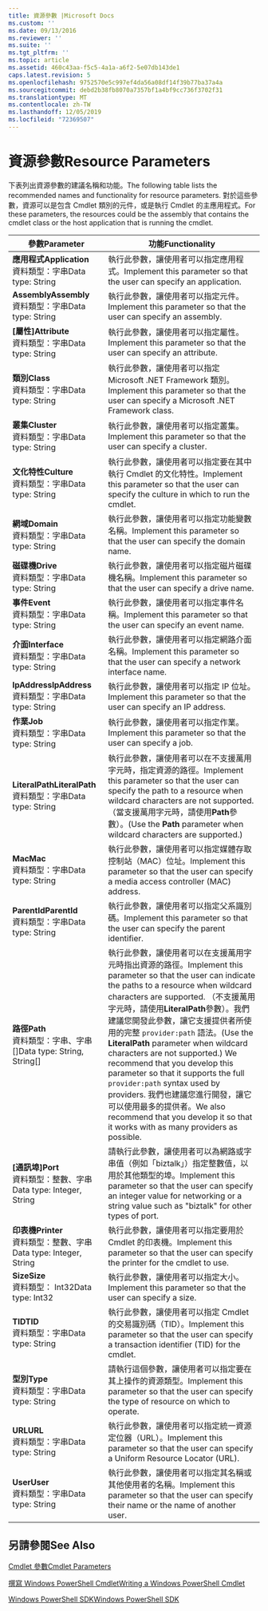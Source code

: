 ```yaml
---
title: 資源參數 |Microsoft Docs
ms.custom: ''
ms.date: 09/13/2016
ms.reviewer: ''
ms.suite: ''
ms.tgt_pltfrm: ''
ms.topic: article
ms.assetid: 460c43aa-f5c5-4a1a-a6f2-5e07db143de1
caps.latest.revision: 5
ms.openlocfilehash: 9752570e5c997ef4da56a08df14f39b77ba37a4a
ms.sourcegitcommit: debd2b38fb8070a7357bf1a4bf9cc736f3702f31
ms.translationtype: MT
ms.contentlocale: zh-TW
ms.lasthandoff: 12/05/2019
ms.locfileid: "72369507"
---
```

# <a name="resource-parameters"></a><span data-ttu-id="ac227-102">資源參數</span><span class="sxs-lookup"><span data-stu-id="ac227-102">Resource Parameters</span></span>

<span data-ttu-id="ac227-103">下表列出資源參數的建議名稱和功能。</span><span class="sxs-lookup"><span data-stu-id="ac227-103">The following table lists the recommended names and functionality for resource parameters.</span></span> <span data-ttu-id="ac227-104">對於這些參數，資源可以是包含 Cmdlet 類別的元件，或是執行 Cmdlet 的主應用程式。</span><span class="sxs-lookup"><span data-stu-id="ac227-104">For these parameters, the resources could be the assembly that contains the cmdlet class or the host application that is running the cmdlet.</span></span>

|<span data-ttu-id="ac227-105">參數</span><span class="sxs-lookup"><span data-stu-id="ac227-105">Parameter</span></span>|<span data-ttu-id="ac227-106">功能</span><span class="sxs-lookup"><span data-stu-id="ac227-106">Functionality</span></span>|
|---|---|
|<span data-ttu-id="ac227-107">**應用程式**</span><span class="sxs-lookup"><span data-stu-id="ac227-107">**Application**</span></span><br><span data-ttu-id="ac227-108">資料類型：字串</span><span class="sxs-lookup"><span data-stu-id="ac227-108">Data type: String</span></span>|<span data-ttu-id="ac227-109">執行此參數，讓使用者可以指定應用程式。</span><span class="sxs-lookup"><span data-stu-id="ac227-109">Implement this parameter so that the user can specify an application.</span></span>|
|<span data-ttu-id="ac227-110">**Assembly**</span><span class="sxs-lookup"><span data-stu-id="ac227-110">**Assembly**</span></span><br><span data-ttu-id="ac227-111">資料類型：字串</span><span class="sxs-lookup"><span data-stu-id="ac227-111">Data type: String</span></span>|<span data-ttu-id="ac227-112">執行此參數，讓使用者可以指定元件。</span><span class="sxs-lookup"><span data-stu-id="ac227-112">Implement this parameter so that the user can specify an assembly.</span></span>|
|<span data-ttu-id="ac227-113">**[屬性]**</span><span class="sxs-lookup"><span data-stu-id="ac227-113">**Attribute**</span></span><br><span data-ttu-id="ac227-114">資料類型：字串</span><span class="sxs-lookup"><span data-stu-id="ac227-114">Data type: String</span></span>|<span data-ttu-id="ac227-115">執行此參數，讓使用者可以指定屬性。</span><span class="sxs-lookup"><span data-stu-id="ac227-115">Implement this parameter so that the user can specify an attribute.</span></span>|
|<span data-ttu-id="ac227-116">**類別**</span><span class="sxs-lookup"><span data-stu-id="ac227-116">**Class**</span></span><br><span data-ttu-id="ac227-117">資料類型：字串</span><span class="sxs-lookup"><span data-stu-id="ac227-117">Data type: String</span></span>|<span data-ttu-id="ac227-118">執行此參數，讓使用者可以指定 Microsoft .NET Framework 類別。</span><span class="sxs-lookup"><span data-stu-id="ac227-118">Implement this parameter so that the user can specify a Microsoft .NET Framework class.</span></span>|
|<span data-ttu-id="ac227-119">**叢集**</span><span class="sxs-lookup"><span data-stu-id="ac227-119">**Cluster**</span></span><br><span data-ttu-id="ac227-120">資料類型：字串</span><span class="sxs-lookup"><span data-stu-id="ac227-120">Data type: String</span></span>|<span data-ttu-id="ac227-121">執行此參數，讓使用者可以指定叢集。</span><span class="sxs-lookup"><span data-stu-id="ac227-121">Implement this parameter so that the user can specify a cluster.</span></span>|
|<span data-ttu-id="ac227-122">**文化特性**</span><span class="sxs-lookup"><span data-stu-id="ac227-122">**Culture**</span></span><br><span data-ttu-id="ac227-123">資料類型：字串</span><span class="sxs-lookup"><span data-stu-id="ac227-123">Data type: String</span></span>|<span data-ttu-id="ac227-124">執行此參數，讓使用者可以指定要在其中執行 Cmdlet 的文化特性。</span><span class="sxs-lookup"><span data-stu-id="ac227-124">Implement this parameter so that the user can specify the culture in which to run the cmdlet.</span></span>|
|<span data-ttu-id="ac227-125">**網域**</span><span class="sxs-lookup"><span data-stu-id="ac227-125">**Domain**</span></span><br><span data-ttu-id="ac227-126">資料類型：字串</span><span class="sxs-lookup"><span data-stu-id="ac227-126">Data type: String</span></span>|<span data-ttu-id="ac227-127">執行此參數，讓使用者可以指定功能變數名稱。</span><span class="sxs-lookup"><span data-stu-id="ac227-127">Implement this parameter so that the user can specify the domain name.</span></span>|
|<span data-ttu-id="ac227-128">**磁碟機**</span><span class="sxs-lookup"><span data-stu-id="ac227-128">**Drive**</span></span><br><span data-ttu-id="ac227-129">資料類型：字串</span><span class="sxs-lookup"><span data-stu-id="ac227-129">Data type: String</span></span>|<span data-ttu-id="ac227-130">執行此參數，讓使用者可以指定磁片磁碟機名稱。</span><span class="sxs-lookup"><span data-stu-id="ac227-130">Implement this parameter so that the user can specify a drive name.</span></span>|
|<span data-ttu-id="ac227-131">**事件**</span><span class="sxs-lookup"><span data-stu-id="ac227-131">**Event**</span></span><br><span data-ttu-id="ac227-132">資料類型：字串</span><span class="sxs-lookup"><span data-stu-id="ac227-132">Data type: String</span></span>|<span data-ttu-id="ac227-133">執行此參數，讓使用者可以指定事件名稱。</span><span class="sxs-lookup"><span data-stu-id="ac227-133">Implement this parameter so that the user can specify an event name.</span></span>|
|<span data-ttu-id="ac227-134">**介面**</span><span class="sxs-lookup"><span data-stu-id="ac227-134">**Interface**</span></span><br><span data-ttu-id="ac227-135">資料類型：字串</span><span class="sxs-lookup"><span data-stu-id="ac227-135">Data type: String</span></span>|<span data-ttu-id="ac227-136">執行此參數，讓使用者可以指定網路介面名稱。</span><span class="sxs-lookup"><span data-stu-id="ac227-136">Implement this parameter so that the user can specify a network interface name.</span></span>|
|<span data-ttu-id="ac227-137">**IpAddress**</span><span class="sxs-lookup"><span data-stu-id="ac227-137">**IpAddress**</span></span><br><span data-ttu-id="ac227-138">資料類型：字串</span><span class="sxs-lookup"><span data-stu-id="ac227-138">Data type: String</span></span>|<span data-ttu-id="ac227-139">執行此參數，讓使用者可以指定 IP 位址。</span><span class="sxs-lookup"><span data-stu-id="ac227-139">Implement this parameter so that the user can specify an IP address.</span></span>|
|<span data-ttu-id="ac227-140">**作業**</span><span class="sxs-lookup"><span data-stu-id="ac227-140">**Job**</span></span><br><span data-ttu-id="ac227-141">資料類型：字串</span><span class="sxs-lookup"><span data-stu-id="ac227-141">Data type: String</span></span>|<span data-ttu-id="ac227-142">執行此參數，讓使用者可以指定作業。</span><span class="sxs-lookup"><span data-stu-id="ac227-142">Implement this parameter so that the user can specify a job.</span></span>|
|<span data-ttu-id="ac227-143">**LiteralPath**</span><span class="sxs-lookup"><span data-stu-id="ac227-143">**LiteralPath**</span></span><br><span data-ttu-id="ac227-144">資料類型：字串</span><span class="sxs-lookup"><span data-stu-id="ac227-144">Data type: String</span></span>|<span data-ttu-id="ac227-145">執行此參數，讓使用者可以在不支援萬用字元時，指定資源的路徑。</span><span class="sxs-lookup"><span data-stu-id="ac227-145">Implement this parameter so that the user can specify the path to a resource when wildcard characters are not supported.</span></span> <span data-ttu-id="ac227-146">（當支援萬用字元時，請使用**Path**參數）。</span><span class="sxs-lookup"><span data-stu-id="ac227-146">(Use the **Path** parameter when wildcard characters are supported.)</span></span>|
|<span data-ttu-id="ac227-147">**Mac**</span><span class="sxs-lookup"><span data-stu-id="ac227-147">**Mac**</span></span><br><span data-ttu-id="ac227-148">資料類型：字串</span><span class="sxs-lookup"><span data-stu-id="ac227-148">Data type: String</span></span>|<span data-ttu-id="ac227-149">執行此參數，讓使用者可以指定媒體存取控制站（MAC）位址。</span><span class="sxs-lookup"><span data-stu-id="ac227-149">Implement this parameter so that the user can specify a media access controller (MAC) address.</span></span>|
|<span data-ttu-id="ac227-150">**ParentId**</span><span class="sxs-lookup"><span data-stu-id="ac227-150">**ParentId**</span></span><br><span data-ttu-id="ac227-151">資料類型：字串</span><span class="sxs-lookup"><span data-stu-id="ac227-151">Data type: String</span></span>|<span data-ttu-id="ac227-152">執行此參數，讓使用者可以指定父系識別碼。</span><span class="sxs-lookup"><span data-stu-id="ac227-152">Implement this parameter so that the user can specify the parent identifier.</span></span>|
|<span data-ttu-id="ac227-153">**路徑**</span><span class="sxs-lookup"><span data-stu-id="ac227-153">**Path**</span></span><br><span data-ttu-id="ac227-154">資料類型：字串、字串 []</span><span class="sxs-lookup"><span data-stu-id="ac227-154">Data type: String, String[]</span></span>|<span data-ttu-id="ac227-155">執行此參數，讓使用者可以在支援萬用字元時指出資源的路徑。</span><span class="sxs-lookup"><span data-stu-id="ac227-155">Implement this parameter so that the user can indicate the paths to a resource when wildcard characters are supported.</span></span> <span data-ttu-id="ac227-156">（不支援萬用字元時，請使用**LiteralPath**參數）。我們建議您開發此參數，讓它支援提供者所使用的完整 `provider:path` 語法。</span><span class="sxs-lookup"><span data-stu-id="ac227-156">(Use the **LiteralPath** parameter when wildcard characters are not supported.) We recommend that you develop this parameter so that it supports the full `provider:path` syntax used by providers.</span></span> <span data-ttu-id="ac227-157">我們也建議您進行開發，讓它可以使用最多的提供者。</span><span class="sxs-lookup"><span data-stu-id="ac227-157">We also recommend that you develop it so that it works with as many providers as possible.</span></span>|
|<span data-ttu-id="ac227-158">**[通訊埠]**</span><span class="sxs-lookup"><span data-stu-id="ac227-158">**Port**</span></span><br><span data-ttu-id="ac227-159">資料類型：整數、字串</span><span class="sxs-lookup"><span data-stu-id="ac227-159">Data type: Integer, String</span></span>|<span data-ttu-id="ac227-160">請執行此參數，讓使用者可以為網路或字串值（例如「biztalk」）指定整數值，以用於其他類型的埠。</span><span class="sxs-lookup"><span data-stu-id="ac227-160">Implement this parameter so that the user can specify an integer value for networking or a string value such as "biztalk" for other types of port.</span></span>|
|<span data-ttu-id="ac227-161">**印表機**</span><span class="sxs-lookup"><span data-stu-id="ac227-161">**Printer**</span></span><br><span data-ttu-id="ac227-162">資料類型：整數、字串</span><span class="sxs-lookup"><span data-stu-id="ac227-162">Data type: Integer, String</span></span>|<span data-ttu-id="ac227-163">執行此參數，讓使用者可以指定要用於 Cmdlet 的印表機。</span><span class="sxs-lookup"><span data-stu-id="ac227-163">Implement this parameter so that the user can specify the printer for the cmdlet to use.</span></span>|
|<span data-ttu-id="ac227-164">**Size**</span><span class="sxs-lookup"><span data-stu-id="ac227-164">**Size**</span></span><br><span data-ttu-id="ac227-165">資料類型： Int32</span><span class="sxs-lookup"><span data-stu-id="ac227-165">Data type: Int32</span></span>|<span data-ttu-id="ac227-166">執行此參數，讓使用者可以指定大小。</span><span class="sxs-lookup"><span data-stu-id="ac227-166">Implement this parameter so that the user can specify a size.</span></span>|
|<span data-ttu-id="ac227-167">**TID**</span><span class="sxs-lookup"><span data-stu-id="ac227-167">**TID**</span></span><br><span data-ttu-id="ac227-168">資料類型：字串</span><span class="sxs-lookup"><span data-stu-id="ac227-168">Data type: String</span></span>|<span data-ttu-id="ac227-169">執行此參數，讓使用者可以指定 Cmdlet 的交易識別碼（TID）。</span><span class="sxs-lookup"><span data-stu-id="ac227-169">Implement this parameter so that the user can specify a transaction identifier (TID) for the cmdlet.</span></span>|
|<span data-ttu-id="ac227-170">**型別**</span><span class="sxs-lookup"><span data-stu-id="ac227-170">**Type**</span></span><br><span data-ttu-id="ac227-171">資料類型：字串</span><span class="sxs-lookup"><span data-stu-id="ac227-171">Data type: String</span></span>|<span data-ttu-id="ac227-172">請執行這個參數，讓使用者可以指定要在其上操作的資源類型。</span><span class="sxs-lookup"><span data-stu-id="ac227-172">Implement this parameter so that the user can specify the type of resource on which to operate.</span></span>|
|<span data-ttu-id="ac227-173">**URL**</span><span class="sxs-lookup"><span data-stu-id="ac227-173">**URL**</span></span><br><span data-ttu-id="ac227-174">資料類型：字串</span><span class="sxs-lookup"><span data-stu-id="ac227-174">Data type: String</span></span>|<span data-ttu-id="ac227-175">執行此參數，讓使用者可以指定統一資源定位器（URL）。</span><span class="sxs-lookup"><span data-stu-id="ac227-175">Implement this parameter so that the user can specify a Uniform Resource Locator (URL).</span></span>|
|<span data-ttu-id="ac227-176">**User**</span><span class="sxs-lookup"><span data-stu-id="ac227-176">**User**</span></span><br><span data-ttu-id="ac227-177">資料類型：字串</span><span class="sxs-lookup"><span data-stu-id="ac227-177">Data type: String</span></span>|<span data-ttu-id="ac227-178">執行此參數，讓使用者可以指定其名稱或其他使用者的名稱。</span><span class="sxs-lookup"><span data-stu-id="ac227-178">Implement this parameter so that the user can specify their name or the name of another user.</span></span>|

## <a name="see-also"></a><span data-ttu-id="ac227-179">另請參閱</span><span class="sxs-lookup"><span data-stu-id="ac227-179">See Also</span></span>

[<span data-ttu-id="ac227-180">Cmdlet 參數</span><span class="sxs-lookup"><span data-stu-id="ac227-180">Cmdlet Parameters</span></span>](./cmdlet-parameters.md)

[<span data-ttu-id="ac227-181">撰寫 Windows PowerShell Cmdlet</span><span class="sxs-lookup"><span data-stu-id="ac227-181">Writing a Windows PowerShell Cmdlet</span></span>](./writing-a-windows-powershell-cmdlet.md)

[<span data-ttu-id="ac227-182">Windows PowerShell SDK</span><span class="sxs-lookup"><span data-stu-id="ac227-182">Windows PowerShell SDK</span></span>](../windows-powershell-reference.md)

